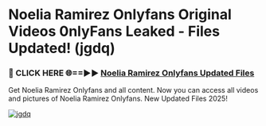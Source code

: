# Noelia Ramirez Onlyfans Original Videos 0nlyFans Leaked - Files Updated! (jgdq)

<h3>🔴 CLICK HERE 🌐==►► <a href="https://tinyurl.com/x26r9saj" rel="nofollow">Noelia Ramirez Onlyfans Updated Files</a></h3>

Get Noelia Ramirez Onlyfans and all content. Now you can access all videos and pictures of Noelia Ramirez Onlyfans. New Updated Files 2025!

[![jgdq](https://i.imgur.com/LkgZPqh.gif)](https://tinyurl.com/x26r9saj)
